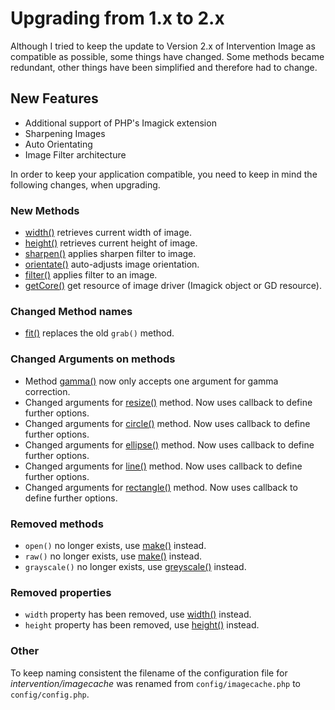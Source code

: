 # Upgrading from 1.x to 2.x

Although I tried to keep the update to Version 2.x of Intervention Image as compatible as possible, some things have changed. Some methods became redundant, other things have been simplified and therefore had to change. 

## New Features

- Additional support of PHP's Imagick extension
- Sharpening Images
- Auto Orientating
- Image Filter architecture

In order to keep your application compatible, you need to keep in mind the following changes, when upgrading.

### New Methods

* [width()](/api/width) retrieves current width of image.
* [height()](/api/height) retrieves current height of image.
* [sharpen()](/api/sharpen) applies sharpen filter to image.
* [orientate()](/api/orientate) auto-adjusts image orientation.
* [filter()](/api/filter) applies filter to an image.
* [getCore()](/api/getCore) get resource of image driver (Imagick object or GD resource).

### Changed Method names

* [fit()](/api/fit) replaces the old ```grab()``` method.

### Changed Arguments on methods

* Method [gamma()](/api/gamma) now only accepts one argument for gamma correction. 
* Changed arguments for [resize()](/api/resize) method. Now uses callback to define further options. 
* Changed arguments for [circle()](/api/circle) method. Now uses callback to define further options.
* Changed arguments for [ellipse()](/api/ellipse) method. Now uses callback to define further options.
* Changed arguments for [line()](/api/line) method. Now uses callback to define further options.
* Changed arguments for [rectangle()](/api/rectangle) method. Now uses callback to define further options.

### Removed methods

* ```open()``` no longer exists, use [make()](/api/make) instead.
* ```raw()``` no longer exists, use [make()](/api/make) instead.
* ```grayscale()``` no longer exists, use [greyscale()](/api/greyscale) instead.

### Removed properties

* ```width``` property has been removed, use [width()](/api/width) instead.
* ```height``` property has been removed, use [height()](/api/height) instead.

### Other

To keep naming consistent the filename of the configuration file for *intervention/imagecache* was renamed from `config/imagecache.php` to `config/config.php`.
